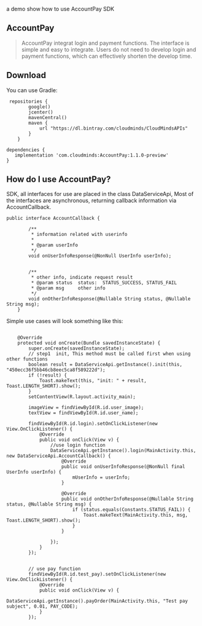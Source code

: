 a demo show how to use AccountPay SDK

## AccountPay
> AccountPay integrat login and payment functions. The interface is simple and easy to integrate. Users do not need to develop login and payment functions, which can effectively shorten the develop time.

## Download

You can use Gradle:

```
 repositories {
        google()
        jcenter()
        mavenCentral()
        maven {
            url "https://dl.bintray.com/cloudminds/CloudMindsAPIs"
        }
    }

dependencies {
   implementation 'com.cloudminds:AccountPay:1.1.0-preview'
}
```

## How do I use AccountPay?

SDK, all interfaces for use are placed in the class DataServiceApi, Most of the interfaces are asynchronous, returning callback information via AccountCallback.
```
public interface AccountCallback {

        /**
         * information related with userinfo
         *
         * @param userInfo
         */
        void onUserInfoResponse(@NonNull UserInfo userInfo);


        /**
         * other info, indicate request result
         * @param status  status:  STATUS_SUCCESS, STATUS_FAIL
         * @param msg     other info
         */
        void onOtherInfoResponse(@Nullable String status, @Nullable String msg);
    }
```

Simple use cases will look something like this:
```

    @Override
    protected void onCreate(Bundle savedInstanceState) {
        super.onCreate(savedInstanceState);
        // step1  init, This method must be called first when using other functions 
        boolean result = DataServiceApi.getInstance().init(this, "450ecc36f5bb46cb8eec5ca8f589222d");
        if (!result) {
            Toast.makeText(this, "init: " + result, Toast.LENGTH_SHORT).show();
        }
        setContentView(R.layout.activity_main);

        imageView = findViewById(R.id.user_image);
        textView = findViewById(R.id.user_name);

        findViewById(R.id.login).setOnClickListener(new View.OnClickListener() {
            @Override
            public void onClick(View v) {
                //use login function
                DataServiceApi.getInstance().login(MainActivity.this, new DataServiceApi.AccountCallback() {
                    @Override
                    public void onUserInfoResponse(@NonNull final UserInfo userInfo) {
                        mUserInfo = userInfo;
                    }

                    @Override
                    public void onOtherInfoResponse(@Nullable String status, @Nullable String msg) {
                        if (status.equals(Constants.STATUS_FAIL)) {
                            Toast.makeText(MainActivity.this, msg, Toast.LENGTH_SHORT).show();
                        }
                    }

                });
            }
        });
        
        
        // use pay function
        findViewById(R.id.test_pay).setOnClickListener(new View.OnClickListener() {
            @Override
            public void onClick(View v) {
                DataServiceApi.getInstance().payOrder(MainActivity.this, "Test pay subject", 0.01, PAY_CODE);
            }
        });

```

## 
